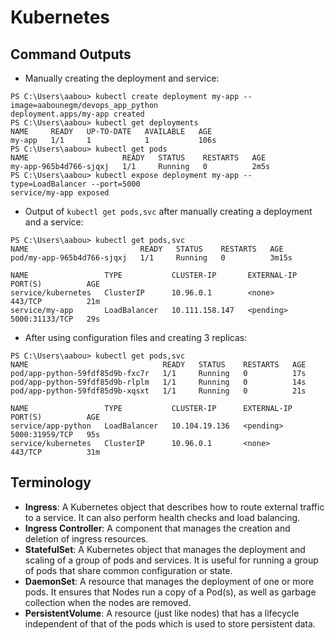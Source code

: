 # Kubernetes

## Command Outputs

- Manually creating the deployment and service:
```
PS C:\Users\aabou> kubectl create deployment my-app --image=aabounegm/devops_app_python
deployment.apps/my-app created
PS C:\Users\aabou> kubectl get deployments
NAME     READY   UP-TO-DATE   AVAILABLE   AGE
my-app   1/1     1            1           106s
PS C:\Users\aabou> kubectl get pods
NAME                     READY   STATUS    RESTARTS   AGE
my-app-965b4d766-sjqxj   1/1     Running   0          2m5s
PS C:\Users\aabou> kubectl expose deployment my-app --type=LoadBalancer --port=5000
service/my-app exposed
```

- Output of `kubectl get pods,svc` after manually creating a deployment and a service:
```
PS C:\Users\aabou> kubectl get pods,svc
NAME                         READY   STATUS    RESTARTS   AGE
pod/my-app-965b4d766-sjqxj   1/1     Running   0          3m15s

NAME                 TYPE           CLUSTER-IP       EXTERNAL-IP   PORT(S)          AGE
service/kubernetes   ClusterIP      10.96.0.1        <none>        443/TCP          21m
service/my-app       LoadBalancer   10.111.158.147   <pending>     5000:31133/TCP   29s
```

- After using configuration files and creating 3 replicas:
```
PS C:\Users\aabou> kubectl get pods,svc
NAME                              READY   STATUS    RESTARTS   AGE
pod/app-python-59fdf85d9b-fxc7r   1/1     Running   0          17s
pod/app-python-59fdf85d9b-rlplm   1/1     Running   0          14s
pod/app-python-59fdf85d9b-xqsxt   1/1     Running   0          21s

NAME                 TYPE           CLUSTER-IP      EXTERNAL-IP   PORT(S)          AGE
service/app-python   LoadBalancer   10.104.19.136   <pending>     5000:31959/TCP   95s
service/kubernetes   ClusterIP      10.96.0.1       <none>        443/TCP          31m
```

## Terminology

- **Ingress**: A Kubernetes object that describes how to route external traffic to a service. It can also perform health checks and load balancing.
- **Ingress Controller**: A component that manages the creation and deletion of ingress resources.
- **StatefulSet**: A Kubernetes object that manages the deployment and scaling of a group of pods and services. It is useful for running a group of pods that share common configuration or state.
- **DaemonSet**: A resource that manages the deployment of one or more pods. It ensures that Nodes run a copy of a Pod(s), as well as garbage collection when the nodes are removed.
- **PersistentVolume**: A resource (just like nodes) that has a lifecycle independent of that of the pods which is used to store persistent data.
